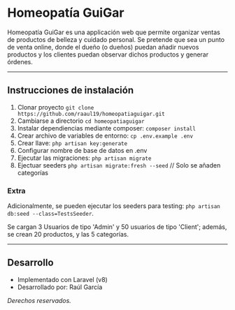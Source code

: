 # Homeopatía GuiGar

Homeopatía GuiGar es una applicación web que permite organizar ventas de productos de belleza y cuidado personal. Se pretende que sea un punto de venta online, donde el dueño (o dueños) puedan añadir nuevos productos y los clientes puedan observar dichos productos y generar órdenes.

---
## Instrucciones de instalación 
1. Clonar proyecto `git clone https://github.com/raaul19/homeopatiaguigar.git `
2. Cambiarse a directorio `cd homeopatiaguigar` 
3. Instalar dependiencias mediante composer: `composer install`
4. Crear archivo de variables de entorno: `cp .env.example .env`
5. Crear llave: `php artisan key:generate`
6. Configurar nombre de base de datos en .env
7. Ejecutar las migraciones: `php artisan migrate`
8. Ejectuar seeders `php artisan migrate:fresh --seed` // Solo se añaden categorías

### Extra

Adicionalmente, se pueden ejecutar los seeders para testing: `php artisan db:seed --class=TestsSeeder`.

Se cargan 3 Usuarios de tipo 'Admin' y 50 usuarios de tipo 'Client'; además, se crean 20 productos, y las 5 categorías.

---

## Desarrollo
- Implementado con Laravel (v8)
- Desarrollado por: Raúl García

*Derechos reservados.*
